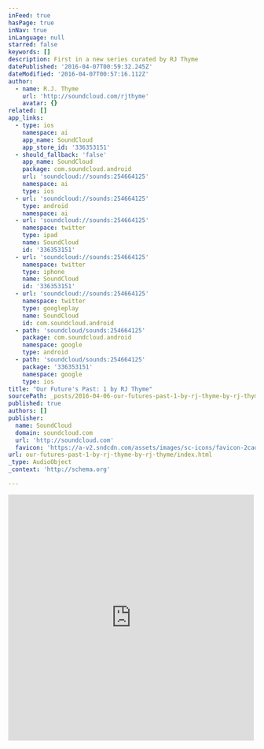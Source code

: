```yaml
---
inFeed: true
hasPage: true
inNav: true
inLanguage: null
starred: false
keywords: []
description: First in a new series curated by RJ Thyme
datePublished: '2016-04-07T00:59:32.245Z'
dateModified: '2016-04-07T00:57:16.112Z'
author:
  - name: R.J. Thyme
    url: 'http://soundcloud.com/rjthyme'
    avatar: {}
related: []
app_links:
  - type: ios
    namespace: ai
    app_name: SoundCloud
    app_store_id: '336353151'
  - should_fallback: 'false'
    app_name: SoundCloud
    package: com.soundcloud.android
    url: 'soundcloud://sounds:254664125'
    namespace: ai
    type: ios
  - url: 'soundcloud://sounds:254664125'
    type: android
    namespace: ai
  - url: 'soundcloud://sounds:254664125'
    namespace: twitter
    type: ipad
    name: SoundCloud
    id: '336353151'
  - url: 'soundcloud://sounds:254664125'
    namespace: twitter
    type: iphone
    name: SoundCloud
    id: '336353151'
  - url: 'soundcloud://sounds:254664125'
    namespace: twitter
    type: googleplay
    name: SoundCloud
    id: com.soundcloud.android
  - path: 'soundcloud/sounds:254664125'
    package: com.soundcloud.android
    namespace: google
    type: android
  - path: 'soundcloud/sounds:254664125'
    package: '336353151'
    namespace: google
    type: ios
title: "Our Future's Past: 1 by RJ Thyme"
sourcePath: _posts/2016-04-06-our-futures-past-1-by-rj-thyme-by-rj-thyme.md
published: true
authors: []
publisher:
  name: SoundCloud
  domain: soundcloud.com
  url: 'http://soundcloud.com'
  favicon: 'https://a-v2.sndcdn.com/assets/images/sc-icons/favicon-2cadd14b.ico'
url: our-futures-past-1-by-rj-thyme-by-rj-thyme/index.html
_type: AudioObject
_context: 'http://schema.org'

---
```

<iframe src="https://cdn.embedly.com/widgets/media.html?src=https%3A%2F%2Fw.soundcloud.com%2Fplayer%2F%3Fvisual%3Dtrue%26url%3Dhttp%253A%252F%252Fapi.soundcloud.com%252Ftracks%252F254664125%26show_artwork%3Dtrue&amp;url=https%3A%2F%2Fsoundcloud.com%2Frjthyme%2Four-futures-past&amp;image=http%3A%2F%2Fi1.sndcdn.com%2Fartworks-000153665487-y19n61-t500x500.jpg&amp;key=b7d04c9b404c499eba89ee7072e1c4f7&amp;type=text%2Fhtml&amp;schema=soundcloud" width="500" height="500" scrolling="no" frameborder="0" allowfullscreen="allowfullscreen" style=""></iframe>